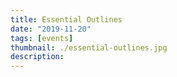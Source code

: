```yaml
---
title: Essential Outlines
date: "2019-11-20"
tags: [events]
thumbnail: ./essential-outlines.jpg
description:
---
```

